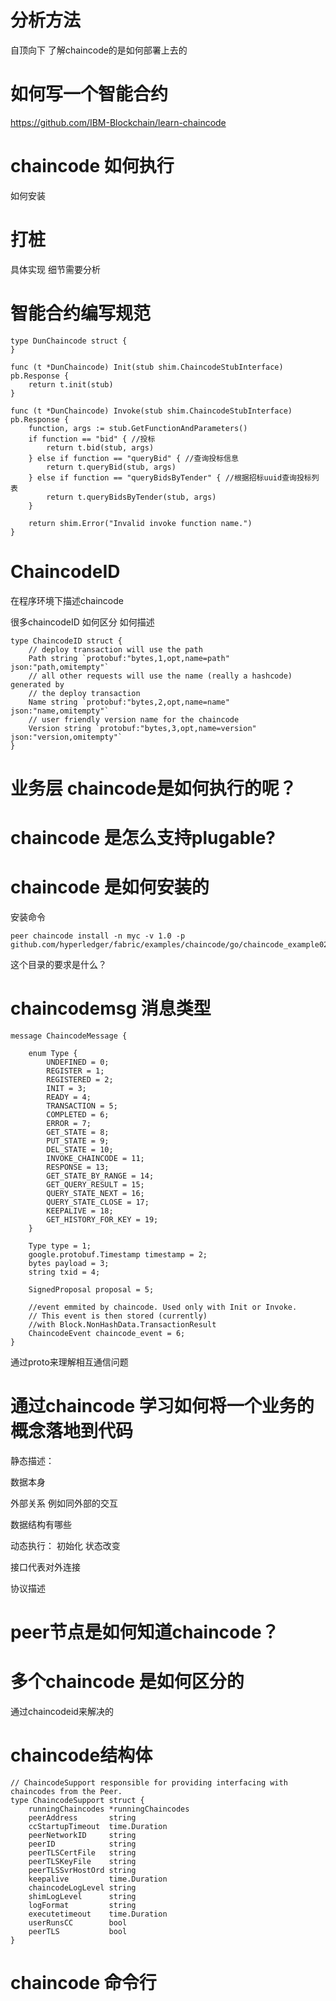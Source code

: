 # 分析方法 

自顶向下 了解chaincode的是如何部署上去的


#  如何写一个智能合约 

https://github.com/IBM-Blockchain/learn-chaincode

#  chaincode 如何执行 

如何安装


# 打桩 

具体实现
细节需要分析  



# 智能合约编写规范 

```
type DunChaincode struct {
}

func (t *DunChaincode) Init(stub shim.ChaincodeStubInterface) pb.Response {
	return t.init(stub)
}

func (t *DunChaincode) Invoke(stub shim.ChaincodeStubInterface) pb.Response {
	function, args := stub.GetFunctionAndParameters()
	if function == "bid" { //投标
		return t.bid(stub, args)
	} else if function == "queryBid" { //查询投标信息
		return t.queryBid(stub, args)
	} else if function == "queryBidsByTender" { //根据招标uuid查询投标列表
		return t.queryBidsByTender(stub, args)
	}

	return shim.Error("Invalid invoke function name.")
}
```


# ChaincodeID

在程序环境下描述chaincode 

很多chaincodeID 如何区分 
如何描述

```
type ChaincodeID struct {
	// deploy transaction will use the path
	Path string `protobuf:"bytes,1,opt,name=path" json:"path,omitempty"`
	// all other requests will use the name (really a hashcode) generated by
	// the deploy transaction
	Name string `protobuf:"bytes,2,opt,name=name" json:"name,omitempty"`
	// user friendly version name for the chaincode
	Version string `protobuf:"bytes,3,opt,name=version" json:"version,omitempty"`
}
```

# 业务层 chaincode是如何执行的呢？


# chaincode 是怎么支持plugable?




# chaincode 是如何安装的 

安装命令 

```
peer chaincode install -n myc -v 1.0 -p github.com/hyperledger/fabric/examples/chaincode/go/chaincode_example02
```
这个目录的要求是什么？


# chaincodemsg 消息类型 

```
message ChaincodeMessage {

    enum Type {
        UNDEFINED = 0;
        REGISTER = 1;
        REGISTERED = 2;
        INIT = 3;
        READY = 4;
        TRANSACTION = 5;
        COMPLETED = 6;
        ERROR = 7;
        GET_STATE = 8;
        PUT_STATE = 9;
        DEL_STATE = 10;
        INVOKE_CHAINCODE = 11;
        RESPONSE = 13;
        GET_STATE_BY_RANGE = 14;
        GET_QUERY_RESULT = 15;
        QUERY_STATE_NEXT = 16;
        QUERY_STATE_CLOSE = 17;
        KEEPALIVE = 18;
        GET_HISTORY_FOR_KEY = 19;
    }

    Type type = 1;
    google.protobuf.Timestamp timestamp = 2;
    bytes payload = 3;
    string txid = 4;

    SignedProposal proposal = 5;

    //event emmited by chaincode. Used only with Init or Invoke.
    // This event is then stored (currently)
    //with Block.NonHashData.TransactionResult
    ChaincodeEvent chaincode_event = 6;
}
```
通过proto来理解相互通信问题  

# 通过chaincode 学习如何将一个业务的概念落地到代码 

静态描述：

数据本身

外部关系  例如同外部的交互

数据结构有哪些 


动态执行：
初始化
状态改变

接口代表对外连接  

协议描述 


# peer节点是如何知道chaincode？


# 多个chaincode 是如何区分的

通过chaincodeid来解决的 

# chaincode结构体 


```
// ChaincodeSupport responsible for providing interfacing with chaincodes from the Peer.
type ChaincodeSupport struct {
	runningChaincodes *runningChaincodes
	peerAddress       string
	ccStartupTimeout  time.Duration
	peerNetworkID     string
	peerID            string
	peerTLSCertFile   string
	peerTLSKeyFile    string
	peerTLSSvrHostOrd string
	keepalive         time.Duration
	chaincodeLogLevel string
	shimLogLevel      string
	logFormat         string
	executetimeout    time.Duration
	userRunsCC        bool
	peerTLS           bool
}
```

# chaincode 命令行 



